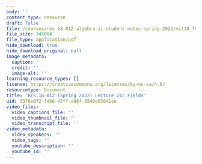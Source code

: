 ```yaml
---
body: ''
content_type: resource
draft: false
file: /courses/res-18-012-algebra-ii-student-notes-spring-2022/mit18_702s22_lec24.pdf
file_size: 343064
file_type: application/pdf
hide_download: true
hide_download_original: null
image_metadata:
  caption: ''
  credit: ''
  image-alt: ''
learning_resource_types: []
license: https://creativecommons.org/licenses/by-nc-sa/4.0/
resourcetype: Document
title: 'RES.18-012 (Spring 2022) Lecture 24: Fields'
uid: 3376e872-fdb6-43ff-a96f-3540e03841ce
video_files:
  video_captions_file: ''
  video_thumbnail_file: ''
  video_transcript_file: ''
video_metadata:
  video_speakers: ''
  video_tags: ''
  youtube_description: ''
  youtube_id: ''
---
```


